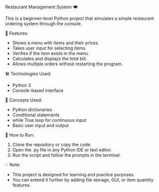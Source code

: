 Restaurant Management System 🍽️

This is a beginner-level Python project that simulates a simple restaurant ordering system through the console.

📌 Features:
- Shows a menu with items and their prices.
- Takes user input for selecting items.
- Verifies if the item exists in the menu.
- Calculates and displays the total bill.
- Allows multiple orders without restarting the program.

🛠️ Technologies Used:
- Python 3
- Console-based interface

🧠 Concepts Used:
- Python dictionaries
- Conditional statements
- while True loop for continuous input
- Basic user input and output

🚀 How to Run:
1. Clone the repository or copy the code.
2. Open the .py file in any Python IDE or text editor.
3. Run the script and follow the prompts in the terminal.

💡 Note:
- This project is designed for learning and practice purposes.
- You can extend it further by adding file storage, GUI, or item quantity features.

